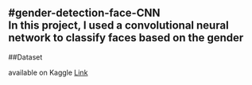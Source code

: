 #gender-detection-face-CNN  
In this project, I used a convolutional neural network to classify faces based on the gender
---
##Dataset 

available on Kaggle
[Link](https://www.kaggle.com/gmlmrinalini/genderdetectionface)
